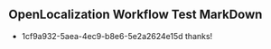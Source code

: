 ## OpenLocalization Workflow Test MarkDown
* 1cf9a932-5aea-4ec9-b8e6-5e2a2624e15d 
thanks!<!--HONumber=Mar16_HO1-->
